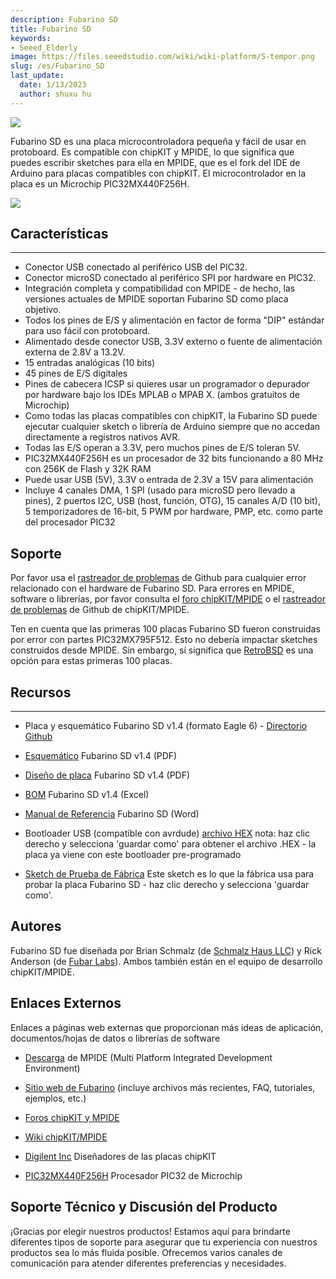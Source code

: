 ```yaml
---
description: Fubarino SD
title: Fubarino SD
keywords:
- Seeed_Elderly
image: https://files.seeedstudio.com/wiki/wiki-platform/S-tempor.png
slug: /es/Fubarino_SD
last_update:
  date: 1/13/2023
  author: shuxu hu
---
```

![](https://files.seeedstudio.com/wiki/Fubarino_SD/img/Fubarinosd.jpg)

Fubarino SD es una placa microcontroladora pequeña y fácil de usar en protoboard. Es compatible con chipKIT y MPIDE, lo que significa que puedes escribir sketches para ella en MPIDE, que es el fork del IDE de Arduino para placas compatibles con chipKIT. El microcontrolador en la placa es un Microchip PIC32MX440F256H.

[![](https://files.seeedstudio.com/wiki/Seeed-WiKi/docs/images/300px-Get_One_Now_Banner-ragular.png)](https://www.seeedstudio.com/Fubarino-SD-p-1265.html)

##   Características
---
*   Conector USB conectado al periférico USB del PIC32.
*   Conector microSD conectado al periférico SPI por hardware en PIC32.
*   Integración completa y compatibilidad con MPIDE - de hecho, las versiones actuales de MPIDE soportan Fubarino SD como placa objetivo.
*   Todos los pines de E/S y alimentación en factor de forma "DIP" estándar para uso fácil con protoboard.
*   Alimentado desde conector USB, 3.3V externo o fuente de alimentación externa de 2.8V a 13.2V.
*   15 entradas analógicas (10 bits)
*   45 pines de E/S digitales
*   Pines de cabecera ICSP si quieres usar un programador o depurador por hardware bajo los IDEs MPLAB o MPAB X. (ambos gratuitos de Microchip)
*   Como todas las placas compatibles con chipKIT, la Fubarino SD puede ejecutar cualquier sketch o librería de Arduino siempre que no accedan directamente a registros nativos AVR.
*   Todas las E/S operan a 3.3V, pero muchos pines de E/S toleran 5V.
*   PIC32MX440F256H es un procesador de 32 bits funcionando a 80 MHz con 256K de Flash y 32K RAM
*   Puede usar USB (5V), 3.3V o entrada de 2.3V a 15V para alimentación
*   Incluye 4 canales DMA, 1 SPI (usado para microSD pero llevado a pines), 2 puertos I2C, USB (host, función, OTG), 15 canales A/D (10 bit), 5 temporizadores de 16-bit, 5 PWM por hardware, PMP, etc. como parte del procesador PIC32


##   Soporte

Por favor usa el [rastreador de problemas](https://github.com/fubarino/fubarino.github.com/issues) de Github para cualquier error relacionado con el hardware de Fubarino SD. Para errores en MPIDE, software o librerías, por favor consulta el [foro chipKIT/MPIDE](http://www.chipkit.org/forum/index.php) o el [rastreador de problemas](https://github.com/organizations/chipKIT32/dashboard/issues/) de Github de chipKIT/MPIDE.

Ten en cuenta que las primeras 100 placas Fubarino SD fueron construidas por error con partes PIC32MX795F512. Esto no debería impactar sketches construidos desde MPIDE. Sin embargo, sí significa que [RetroBSD](http://retrobsd.org/) es una opción para estas primeras 100 placas.

##   Recursos
---
*   Placa y esquemático Fubarino SD v1.4 (formato Eagle 6) - [Directorio Github](https://github.com/fubarino/fubarino.github.com/tree/master/sd/v1.4)

*   [Esquemático](https://github.com/fubarino/fubarino.github.com/raw/master/sd/v1.4/Fubarino_SD_v14_sch.pdf) Fubarino SD v1.4 (PDF)
*   [Diseño de placa](https://github.com/fubarino/fubarino.github.com/raw/master/sd/v1.4/Fubarino_SD_v14_brd.pdf) Fubarino SD v1.4 (PDF)
*   [BOM](https://github.com/fubarino/fubarino.github.com/raw/master/sd/v1.4/Fubarino_SD_v14_BOM_SeeedFormat.xlsx) Fubarino SD v1.4 (Excel)
*   [Manual de Referencia](https://github.com/fubarino/fubarino.github.com/raw/master/sd/docs/FubarinoSDURefManual.docx) Fubarino SD (Word)
*   Bootloader USB (compatible con avrdude) [archivo HEX](https://github.com/fubarino/fubarino.github.com/raw/master/sd/files/BL_1_1_6_FuncTest_1_0.hex) nota: haz clic derecho y selecciona 'guardar como' para obtener el archivo .HEX - la placa ya viene con este bootloader pre-programado
*   [Sketch de Prueba de Fábrica](https://github.com/fubarino/fubarino.github.com/raw/master/sd/files/FubarinoSD_ManufactureTest.pde) Este sketch es lo que la fábrica usa para probar la placa Fubarino SD - haz clic derecho y selecciona 'guardar como'.


##   Autores

Fubarino SD fue diseñada por Brian Schmalz (de [Schmalz Haus LLC](http://www.schmalzhaus.com)) y Rick Anderson (de [Fubar Labs](http://fubarlabs.org)). Ambos también están en el equipo de desarrollo chipKIT/MPIDE.

##   Enlaces Externos

Enlaces a páginas web externas que proporcionan más ideas de aplicación, documentos/hojas de datos o librerías de software

*   [Descarga](http://www.chipkit.org/forum) de MPIDE (Multi Platform Integrated Development Environment)

*   [Sitio web de Fubarino](http://fubarino.org/) (incluye archivos más recientes, FAQ, tutoriales, ejemplos, etc.)
*   [Foros chipKIT y MPIDE](http://www.chipkit.org/forum/index.php)

*   [Wiki chipKIT/MPIDE](http://chipkit.org/wiki/index.php?title=Main_Page "Main_Page")

*   [Digilent Inc](http://www.digilentinc.com) Diseñadores de las placas chipKIT
*   [PIC32MX440F256H](http://www.microchip.com/wwwproducts/Devices.aspx?dDocName=en534168) Procesador PIC32 de Microchip

## Soporte Técnico y Discusión del Producto

¡Gracias por elegir nuestros productos! Estamos aquí para brindarte diferentes tipos de soporte para asegurar que tu experiencia con nuestros productos sea lo más fluida posible. Ofrecemos varios canales de comunicación para atender diferentes preferencias y necesidades.

<div class="button_tech_support_container">
<a href="https://forum.seeedstudio.com/" class="button_forum"></a> 
<a href="https://www.seeedstudio.com/contacts" class="button_email"></a>
</div>

<div class="button_tech_support_container">
<a href="https://discord.gg/eWkprNDMU7" class="button_discord"></a> 
<a href="https://github.com/Seeed-Studio/wiki-documents/discussions/69" class="button_discussion"></a>
</div>